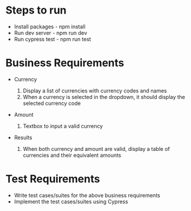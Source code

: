 # Steps to run
- Install packages - npm install
- Run dev server - npm run dev
- Run cypress test - npm run test

# Business Requirements
- Currency 
   1. Display a list of currencies with currency codes and names
   2. When a currency is selected in the dropdown, it should display the selected currency code

- Amount
   1. Textbox to input a valid currency 

- Results
   1. When both currency and amount are valid, display a table of currencies and their equivalent amounts


# Test Requirements
- Write test cases/suites for the above business requirements
- Implement the test cases/suites using Cypress
